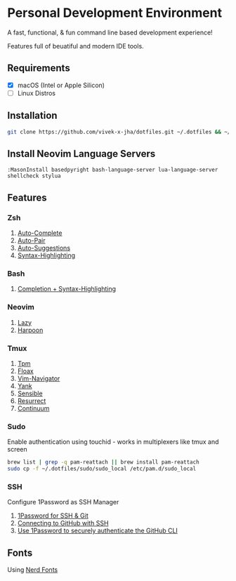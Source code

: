 # Personal Development Environment

A fast, functional, & fun command line based development experience!

Features full of beuatiful and modern IDE tools.

## Requirements

- [x] macOS (Intel or Apple Silicon)
- [ ] Linux Distros

## Installation

```sh
git clone https://github.com/vivek-x-jha/dotfiles.git ~/.dotfiles && ~/.dotfiles/bootstrap.sh
```

## Install Neovim Language Servers

```vim
:MasonInstall basedpyright bash-language-server lua-language-server shellcheck stylua
```

## Features

### Zsh

1. [Auto-Complete](https://github.com/marlonrichert/zsh-autocomplete)
1. [Auto-Pair](https://github.com/hlissner/zsh-autopair)
1. [Auto-Suggestions](https://github.com/zsh-users/zsh-autosuggestions)
1. [Syntax-Highlighting](https://github.com/zsh-users/zsh-autosuggestions)

### Bash

1. [Completion + Syntax-Highlighting](https://github.com/akinomyoga/ble.sh)

### Neovim

1. [Lazy](https://www.github.com/folke/lazy.nvim)
1. [Harpoon](https://github.com/ThePrimeagen/harpoon/tree/harpoon2)

### Tmux

1. [Tpm](https://www.github.com/tmux-plugins/tpm)
1. [Floax](https://github.com/vivek-x-jha/tmux-floax)
1. [Vim-Navigator](https://github.com/vivek-x-jha/tmux-vim-navigator)
1. [Yank](https://github.com/tmux-plugins/tmux-yank)
1. [Sensible](https://github.com/tmux-plugins/tmux-sensible)
1. [Resurrect](https://github.com/tmux-plugins/tmux-resurrect)
1. [Continuum](https://github.com/tmux-plugins/tmux-continuum)

### Sudo

Enable authentication using touchid - works in multiplexers like tmux and screen

```sh
brew list | grep -q pam-reattach || brew install pam-reattach
sudo cp -f ~/.dotfiles/sudo/sudo_local /etc/pam.d/sudo_local
```

### SSH

Configure 1Password as SSH Manager

1. [1Password for SSH & Git](https://developer.1password.com/docs/ssh/get-started)
1. [Connecting to GitHub with SSH](https://docs.github.com/en/authentication/connecting-to-github-with-ssh)
1. [Use 1Password to securely authenticate the GitHub CLI](https://developer.1password.com/docs/cli/shell-plugins/github/)

## Fonts

Using [Nerd Fonts](https://www.nerdfonts.com/)
